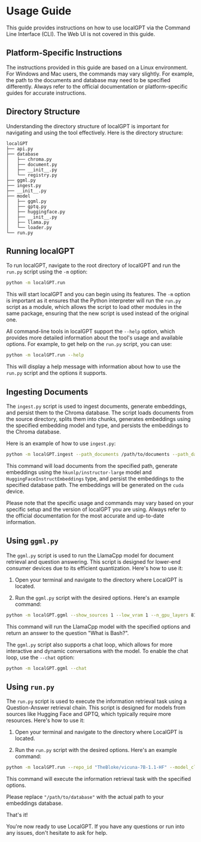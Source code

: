 # Usage Guide

This guide provides instructions on how to use localGPT via the Command Line Interface (CLI). The Web UI is not covered
in this guide.

## Platform-Specific Instructions

The instructions provided in this guide are based on a Linux environment. For Windows and Mac users, the commands may
vary slightly. For example, the path to the documents and database may need to be specified differently. Always refer to
the official documentation or platform-specific guides for accurate instructions.

## Directory Structure

Understanding the directory structure of localGPT is important for navigating and using the tool effectively. Here is
the directory structure:

```
localGPT
├── api.py
├── database
│   ├── chroma.py
│   ├── document.py
│   ├── __init__.py
│   └── registry.py
├── ggml.py
├── ingest.py
├── __init__.py
├── model
│   ├── ggml.py
│   ├── gptq.py
│   ├── huggingface.py
│   ├── __init__.py
│   ├── llama.py
│   └── loader.py
└── run.py
```

## Running localGPT

To run localGPT, navigate to the root directory of localGPT and run the `run.py` script using the `-m` option:

```bash
python -m localGPT.run
```

This will start localGPT and you can begin using its features. The `-m` option is important as it ensures that the
Python interpreter will run the `run.py` script as a module, which allows the script to load other modules in the same
package, ensuring that the new script is used instead of the original one.

All command-line tools in localGPT support the `--help` option, which provides more detailed information about the
tool's usage and available options. For example, to get help on the `run.py` script, you can use:

```bash
python -m localGPT.run --help
```

This will display a help message with information about how to use the `run.py` script and the options it supports.

## Ingesting Documents

The `ingest.py` script is used to ingest documents, generate embeddings, and persist them to the Chroma database. The
script loads documents from the source directory, splits them into chunks, generates embeddings using the specified
embedding model and type, and persists the embeddings to the Chroma database.

Here is an example of how to use `ingest.py`:

```bash
python -m localGPT.ingest --path_documents /path/to/documents --path_database /path/to/database --repo_id hkunlp/instructor-large --embeddings_class HuggingFaceInstructEmbeddings --device_type cuda
```

This command will load documents from the specified path, generate embeddings using the `hkunlp/instructor-large` model
and `HuggingFaceInstructEmbeddings` type, and persist the embeddings to the specified database path. The embeddings will
be generated on the `cuda` device.

Please note that the specific usage and commands may vary based on your specific setup and the version of localGPT you
are using. Always refer to the official documentation for the most accurate and up-to-date information.

## Using `ggml.py`

The `ggml.py` script is used to run the LlamaCpp model for document retrieval and question answering. This script is
designed for lower-end consumer devices due to its efficient quantization. Here's how to use it:

1. Open your terminal and navigate to the directory where LocalGPT is located.

2. Run the `ggml.py` script with the desired options. Here's an example command:

```bash
python -m localGPT.ggml --show_sources 1 --low_vram 1 --n_gpu_layers 8192 --f16_kv 1 --max_tokens 512 --repo_id "TheBloke/orca_mini_3B-GGML" --filename "orca-mini-3b.ggmlv3.q4_1.bin" --prompt "What is Bash?"
```

This command will run the LlamaCpp model with the specified options and return an answer to the question "What is
Bash?".

The `ggml.py` script also supports a chat loop, which allows for more interactive and dynamic conversations with the
model. To enable the chat loop, use the `--chat` option:

```bash
python -m localGPT.ggml --chat
```

## Using `run.py`

The `run.py` script is used to execute the information retrieval task using a Question-Answer retrieval chain. This
script is designed for models from sources like Hugging Face and GPTQ, which typically require more resources. Here's
how to use it:

1. Open your terminal and navigate to the directory where LocalGPT is located.

2. Run the `run.py` script with the desired options. Here's an example command:

```bash
python -m localGPT.run --repo_id "TheBloke/vicuna-7B-1.1-HF" --model_class "huggingface" --safetensors "model.safetensors" --embeddings_repo_id "hkunlp/instructor-large" --embeddings_class "HuggingFaceInstructEmbeddings" --torch_device_type "cuda" --path_database "/path/to/database" --show_sources False --use_triton False
```

This command will execute the information retrieval task with the specified options.

Please replace `"/path/to/database"` with the actual path to your embeddings database.

That's it!

You're now ready to use LocalGPT. If you have any questions or run into any issues, don't hesitate to ask for help.
